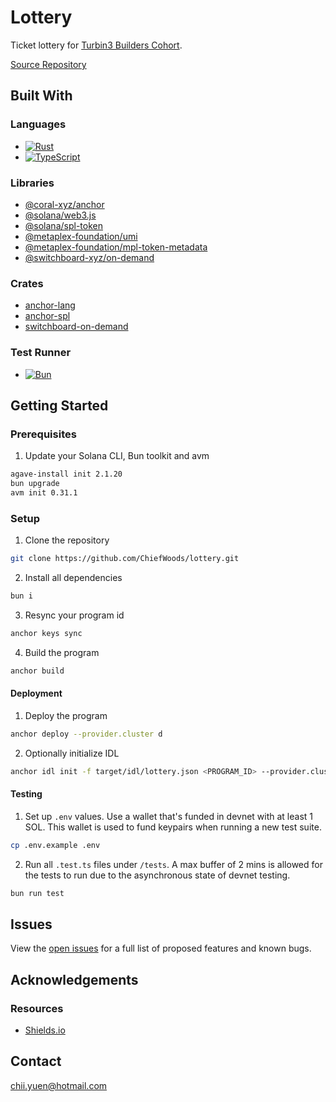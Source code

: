 # Lottery

Ticket lottery for [Turbin3 Builders Cohort](https://turbin3.com/).

[Source Repository](https://github.com/ChiefWoods/lottery)

## Built With

### Languages

- [![Rust](https://img.shields.io/badge/Rust-f75008?style=for-the-badge&logo=rust)](https://www.rust-lang.org/)
- [![TypeScript](https://img.shields.io/badge/TypeScript-ffffff?style=for-the-badge&logo=typescript)](https://www.typescriptlang.org/)

### Libraries

- [@coral-xyz/anchor](https://www.anchor-lang.com/)
- [@solana/web3.js](https://solana-labs.github.io/solana-web3.js/)
- [@solana/spl-token](https://solana-labs.github.io/solana-program-library/token/js/)
- [@metaplex-foundation/umi](https://developers.metaplex.com/umi)
- [@metaplex-foundation/mpl-token-metadata](https://developers.metaplex.com/token-metadata)
- [@switchboard-xyz/on-demand](https://docs.switchboard.xyz/)

### Crates

- [anchor-lang](https://docs.rs/anchor-lang/latest/anchor_lang/)
- [anchor-spl](https://docs.rs/anchor-spl/latest/anchor_spl/)
- [switchboard-on-demand](https://docs.rs/switchboard-on-demand/latest/switchboard_on_demand/)

### Test Runner

- [![Bun](https://img.shields.io/badge/Bun-000?style=for-the-badge&logo=bun)](https://bun.sh/)

## Getting Started

### Prerequisites

1. Update your Solana CLI, Bun toolkit and avm

```bash
agave-install init 2.1.20
bun upgrade
avm init 0.31.1
```

### Setup

1. Clone the repository

```bash
git clone https://github.com/ChiefWoods/lottery.git
```

2. Install all dependencies

```bash
bun i
```

3. Resync your program id

```bash
anchor keys sync
```

4. Build the program

```bash
anchor build
```

#### Deployment

1. Deploy the program

```bash
anchor deploy --provider.cluster d
```

2. Optionally initialize IDL

```bash
anchor idl init -f target/idl/lottery.json <PROGRAM_ID> --provider.cluster d
```

#### Testing

1. Set up `.env` values. Use a wallet that's funded in devnet with at least 1 SOL. This wallet is used to fund keypairs when running a new test suite.

```bash
cp .env.example .env
```

2. Run all `.test.ts` files under `/tests`. A max buffer of 2 mins is allowed for the tests to run due to the asynchronous state of devnet testing.

```bash
bun run test
```

## Issues

View the [open issues](https://github.com/ChiefWoods/lottery/issues) for a full list of proposed features and known bugs.

## Acknowledgements

### Resources

- [Shields.io](https://shields.io/)

## Contact

[chii.yuen@hotmail.com](mailto:chii.yuen@hotmail.com)
